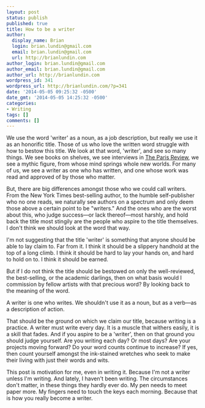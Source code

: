 ```yaml
---
layout: post
status: publish
published: true
title: How to be a writer
author:
  display_name: Brian
  login: brian.lundin@gmail.com
  email: brian.lundin@gmail.com
  url: http://brianlundin.com
author_login: brian.lundin@gmail.com
author_email: brian.lundin@gmail.com
author_url: http://brianlundin.com
wordpress_id: 341
wordpress_url: http://brianlundin.com/?p=341
date: '2014-05-05 09:25:32 -0500'
date_gmt: '2014-05-05 14:25:32 -0500'
categories:
- Writing
tags: []
comments: []
---
```

<p>We use the word 'writer' as a noun, as a job description, but really we use it as an honorific title. Those of us who love the written word struggle with how to bestow this title. We look at that word, 'writer', and see so many things. We see books on shelves, we see interviews in <a href="http://www.theparisreview.org">The Paris Review</a>, we see a mythic figure, from whose mind springs whole new worlds. For many of us, we see a writer as one who has written, and one whose work was read and approved of by those who matter.</p>
<p>But, there are big differences amongst those who we could call writers. From the New York Times best-selling author, to the humble self-publisher who no one reads, we naturally see authors on a spectrum and only deem those above a certain point to be "writers." And the ones who are the worst about this, who judge success—or lack thereof—most harshly, and hold back the title most stingily are the people who aspire to the title themselves. I don't think we should look at the word that way.</p>
<p>I'm not suggesting that the title 'writer' is something that anyone should be able to lay claim to. Far from it. I think it should be a slippery handhold at the top of a long climb. I think it should be hard to lay your hands on, and hard to hold on to. I think it should be earned.</p>
<p>But if I do not think the title should be bestowed on only the well-reviewed, the best-selling, or the academic darlings, then on what basis would I commission by fellow artists with that precious word? By looking back to the meaning of the word.</p>
<p>A writer is one who writes. We shouldn't use it as a noun, but as a verb—as a description of action.</p>
<p>That should be the ground on which we claim our title, because writing is a practice. A writer must write every day. It is a muscle that withers easily, it is a skill that fades. And if you aspire to be a 'writer', then on that ground you should judge yourself. Are you writing each day? Or most days? Are your projects moving forward? Do your word counts continue to increase? If yes, then count yourself amongst the ink-stained wretches who seek to make their living with just their words and wits.</p>
<p>This post is motivation for me, even in writing it. Because I'm not a writer unless I'm writing. And lately, I haven't been writing. The circumstances don't matter, in these things they hardly ever do. My pen needs to meet paper more. My fingers need to touch the keys each morning. Because that is how you really become a writer.</p>
